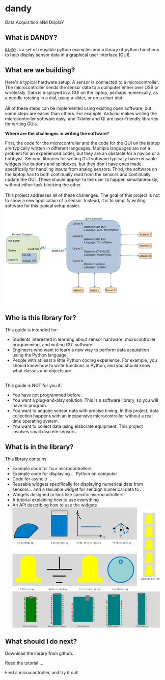 # dandy
Data Acquisition aNd DisplaY

## What is DANDY?

[`DANDY`](https://github.com/amitofsk/dandy) is a set of reusable python examples and a library of python functions to help display sensor data in a graphical user interface (GUI).

## What are we building?

Here's a typical hardware setup. A sensor is connected to a microcontroller. The microcontroller sends the sensor data to a computer either over USB or wirelessly. Data is displayed in a GUI on the laptop, perhaps numerically, as a needle rotating in a dial, using a slider, or on a chart plot.
<br><br>
All of these steps can be implemented using existing open software, but some steps are easier than others. For example, Arduino makes writing the microcontroller software easy, and Tkinter and Qt are user-friendly libraries for writing GUIs.

**Where are the challenges in writing the software?**

First, the code for the microcontroller and the code for the GUI on the laptop are typically written in different languages. Multiple languages are not a problem for an experienced coder, but they are an obstacle for a novice or a hobbyist. Second, libraries for writing GUI software typically have reusable widgets like buttons and spinboxes, but they don't have ones made specifically for handling inputs from analog sensors. Third, the software on the laptop has to both continually read from the sensors and continually update the GUI. These should appear to the user to happen simultaneously, without either task blocking the other.
<br><br>
This project addresses all of these challenges. The goal of this project is not to show a new application of a sensor. Instead, it is to simplify writing software for this typical setup easier.
![Overview Diagram](./docs/docPics/OverviewDiagram2.png)


## Who is this library for?

This guide is intended for:
 - Students interested in learning about sensor hardware, microcontroller programming,  and writing GUI software.
 - Engineers who want to learn a new way to perform data acquisition using the Python language.
 - People with at least a little Python coding experience. For example, you should know how to write functions in Python, and you should know what classes and objects are.
<br><br>

This guide is NOT for you if:
 - You have not programmed before.
 - You want a plug-and-play solution. This is a software library, so you will have to program.
 - You want to acquire sensor data with precise timing. In this project, data collection happens with an inexpensive microcontroller without a real time operating system.
 - You want to collect data using elaborate equipment. This project involves small discrete sensors.


## What is in the library?

This library contains
 - Example code for four microcontrollers
 - Example code for displaying ... Python on computer
 - Code for asyncio ...
 - Reusable widgets specifically for displaying numerical data from sensors... and a resuable widget for sendign numerical data to ...
 - Widgets designed to look like specific microcontrollers
 - A tutorial explaining how to use everything
 - An API describing how to use the widgets 
![](./docs/docPics/summaryWidgets.png)
![](./docs/docPics/summaryPicMC.png)

## What should I do next?

Download the library from github...

Read the tutorial ...

Find a microcontroller, and try it out!
